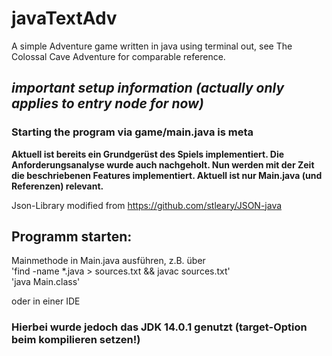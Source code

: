 # javaTextAdv

A simple Adventure game written in java using terminal out, see The Colossal Cave Adventure for comparable reference.

## ***important setup information (actually only applies to entry node for now)***

### **Starting the program via game/main.java is meta**

**Aktuell ist bereits ein Grundgerüst des Spiels implementiert. Die Anforderungsanalyse wurde auch nachgeholt. Nun werden mit der Zeit die beschriebenen Features implementiert. Aktuell ist nur Main.java (und Referenzen) relevant.**

Json-Library modified from <https://github.com/stleary/JSON-java>

## **Programm starten:**

Mainmethode in Main.java ausführen, z.B. über  
'find -name *.java > sources.txt && javac sources.txt'  
'java Main.class'

oder in einer IDE

### **Hierbei wurde jedoch das JDK 14.0.1 genutzt (target-Option beim kompilieren setzen!)**
